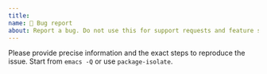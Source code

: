 ```yaml
---
title:
name: 🐞 Bug report
about: Report a bug. Do not use this for support requests and feature suggestions.
---
```


Please provide precise information and the exact steps to reproduce the issue.
Start from `emacs -Q` or use `package-isolate`.
